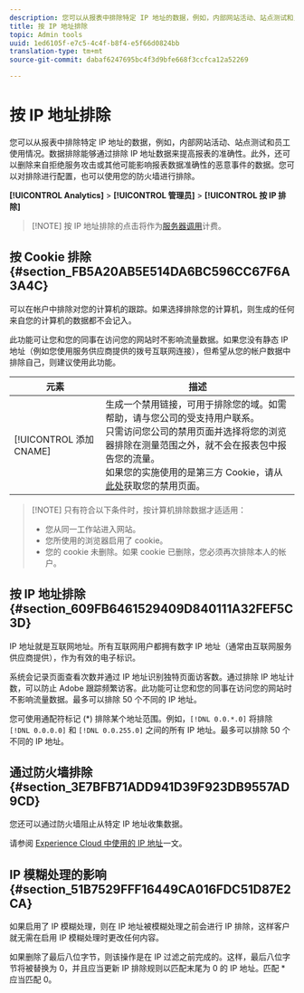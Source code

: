 ```yaml
---
description: 您可以从报表中排除特定 IP 地址的数据，例如，内部网站活动、站点测试和员工使用情况。数据排除能够通过排除 IP 地址数据来提高报表的准确性。此外，还可以删除来自拒绝服务攻击或其他可能影响报表数据准确性的恶意事件的数据。您可以对排除进行配置，也可以使用您的防火墙进行排除。
title: 按 IP 地址排除
topic: Admin tools
uuid: 1ed6105f-e7c5-4c4f-b8f4-e5f66d0824bb
translation-type: tm+mt
source-git-commit: dabaf6247695bc4f3d9bfe668f3ccfca12a52269

---
```



# 按 IP 地址排除

您可以从报表中排除特定 IP 地址的数据，例如，内部网站活动、站点测试和员工使用情况。数据排除能够通过排除 IP 地址数据来提高报表的准确性。此外，还可以删除来自拒绝服务攻击或其他可能影响报表数据准确性的恶意事件的数据。您可以对排除进行配置，也可以使用您的防火墙进行排除。

**[!UICONTROL Analytics]** > **[!UICONTROL 管理员]** > **[!UICONTROL 按 IP 排除]**

>[!NOTE] 按 IP 地址排除的点击将作为[服务器调用](https://marketing.adobe.com/resources/help/zh_CN/reference/primary_server_calls.html)计费。

## 按 Cookie 排除 {#section_FB5A20AB5E514DA6BC596CC67F6A3A4C}

可以在帐户中排除对您的计算机的跟踪。如果选择排除您的计算机，则生成的任何来自您的计算机的数据都不会记入。

此功能可让您和您的同事在访问您的网站时不影响流量数据。如果您没有静态 IP 地址（例如您使用服务供应商提供的拨号互联网连接），但希望从您的帐户数据中排除自己，则建议使用此功能。

| 元素 | 描述 |
|--- |--- |
| [!UICONTROL 添加 CNAME] | 生成一个禁用链接，可用于排除您的域。如需帮助，请与您公司的受支持用户联系。<br>只需访问您公司的禁用页面并选择将您的浏览器排除在测量范围之外，就不会在报表包中报告您的流量。<br>如果您的实施使用的是第三方 Cookie，请从[此处](https://democorp.112.2o7.net/optout.html?locale=en_US&amp;popup=true)获取您的禁用页面。 |

>[!NOTE] 只有符合以下条件时，按计算机排除数据才适适用：
>
> * 您从同一工作站进入网站。
> * 您所使用的浏览器启用了 cookie。
> * 您的 cookie 未删除。如果 cookie 已删除，您必须再次排除本人的帐户。


## 按 IP 地址排除 {#section_609FB6461529409D840111A32FEF5C3D}

IP 地址就是互联网地址。所有互联网用户都拥有数字 IP 地址（通常由互联网服务供应商提供），作为有效的电子标识。

系统会记录页面查看次数并通过 IP 地址识别独特页面访客数。通过排除 IP 地址计数，可以防止 Adobe 跟踪频繁访客。此功能可让您和您的同事在访问您的网站时不影响流量数据。最多可以排除 50 个不同的 IP 地址。

您可使用通配符标记 (*) 排除某个地址范围。例如，`[!DNL 0.0.*.0]` 将排除 `[!DNL 0.0.0.0]` 和 `[!DNL 0.0.255.0]` 之间的所有 IP 地址。最多可以排除 50 个不同的 IP 地址。

## 通过防火墙排除 {#section_3E7BFB71ADD941D39F923DB9557AD9CD}

您还可以通过防火墙阻止从特定 IP 地址收集数据。

请参阅 [Experience Cloud 中使用的 IP 地址](https://marketing.adobe.com/resources/help/zh_CN/home/index.html#kb-adobe-ip-addresses)一文。

## IP 模糊处理的影响 {#section_51B7529FFF16449CA016FDC51D87E2CA}

如果启用了 IP 模糊处理，则在 IP 地址被模糊处理之前会进行 IP 排除，这样客户就无需在启用 IP 模糊处理时更改任何内容。

如果删除了最后八位字节，则该操作是在 IP 过滤之前完成的。这样，最后八位字节将被替换为 0，并且应当更新 IP 排除规则以匹配末尾为 0 的 IP 地址。匹配 * 应当匹配 0。
